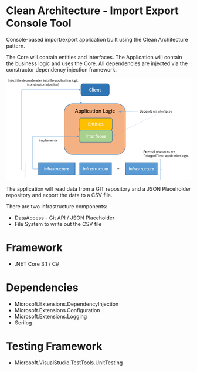 # Clean Architecture - Import Export Console Tool
Console-based import/export application built using the Clean Architecture pattern. 

The Core will contain entities and interfaces.  The Application will contain the business logic and uses the Core.  All dependencies are injected via the constructor dependency injection framework.

![Clean Architecture Diagram](/Clean-Architecture-Diagram.png)

The application will read data from a GIT repository and a JSON Placeholder repository and export the data to a CSV file.

There are two infrastructure components:
* DataAccess - Git API / JSON Placeholder
* File System to write out the CSV file

# Framework
* .NET Core 3.1 / C# 

# Dependencies
* Microsoft.Extensions.DependencyInjection
* Microsoft.Extensions.Configuration
* Microsoft.Extensions.Logging
* Serilog

# Testing Framework
* Microsoft.VisualStudio.TestTools.UnitTesting

